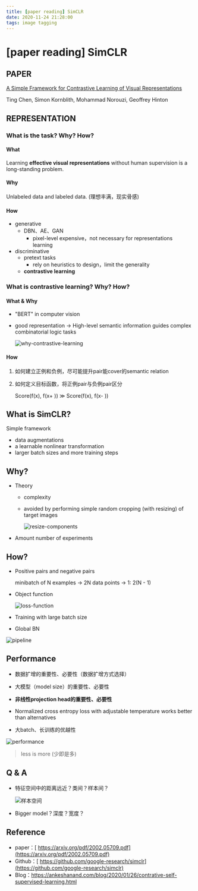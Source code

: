 ```yaml
---
title: [paper reading] SimCLR
date: 2020-11-24 21:28:00
tags: image tagging
---
```


# [paper reading] SimCLR

## PAPER

[A Simple Framework for Contrastive Learning of Visual Representations](https://arxiv.org/pdf/2002.05709.pdf)

Ting Chen, Simon Kornblith, Mohammad Norouzi, Geoffrey Hinton 

## REPRESENTATION

### What is the task? Why? How?

#### What

Learning **effective visual representations** without human supervision is a long-standing problem.

#### Why

Unlabeled data and labeled data. (理想丰满，现实骨感)

#### How

- generative
  - DBN、AE、GAN
    - pixel-level expensive，not necessary for representations learning
- discriminative
  - pretext tasks
    - rely on heuristics to design，limit the generality
  - **contrastive learning**

### What is contrastive learning? Why? How?

#### What & Why

- "BERT" in computer vision

- good representation -> High-level semantic information guides complex combinatorial logic tasks

  ![why-contrastive-learning](why-contrastive-learning.png)

#### How

1. 如何建立正例和负例，尽可能提升pair能cover的semantic relation

2. 如何定义目标函数，将正例pair与负例pair区分

   Score(f(x), f(x+ )) ≫ Score(f(x), f(x- ))

## What is SimCLR?

Simple framework

- data augmentations
- a learnable nonlinear transformation
- larger batch sizes and more training steps

## Why?

- Theory

  - complexity

  - avoided by performing simple random cropping (with resizing) of target images

    ![resize-components](resize-components.png)

- Amount number of experiments

## How?

- Positive pairs and negative pairs

  minibatch of N examples -> 2N data points -> 1: 2(N - 1)

- Object function

  ![loss-function](loss-function.png)

- Training with large batch size
- Global BN

![pipeline](pipeline.png)

## Performance

- 数据扩增的重要性、必要性（数据扩增方式选择）
- 大模型（model size）的重要性、必要性
- **非线性projection head的重要性、必要性**
- Normalized cross entropy loss with adjustable temperature works better than alternatives

- 大batch、长训练的优越性

![performance](performance.png)

  

> less is more (少即是多)



## Q & A

- 特征空间中的距离远近？类间？样本间？

  ![样本空间](样本空间.png)

- Bigger model？深度？宽度？

## Reference

- paper：[ https://arxiv.org/pdf/2002.05709.pdf](https://arxiv.org/pdf/2002.05709.pdf)
- Github：[ https://github.com/google-research/simclr](https://github.com/google-research/simclr)
- Blog：[https://ankeshanand.com/blog/2020/01/26/contrative-self-supervised-learning.html ](https://ankeshanand.com/blog/2020/01/26/contrative-self-supervised-learning.html)

